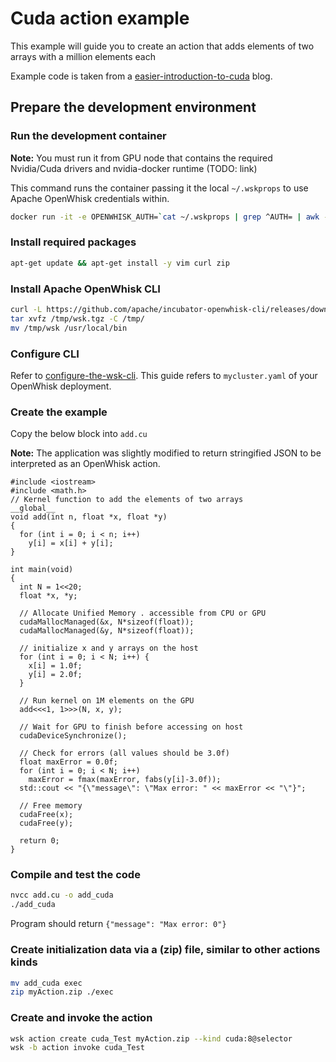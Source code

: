 # Cuda action example

This example will guide you to create an action that adds elements of two arrays with a million elements each

Example code is taken from a [easier-introduction-to-cuda](https://devblogs.nvidia.com/even-easier-introduction-cuda/) blog.

## Prepare the development environment

### Run the development container

**Note:** You must run it from GPU node that contains the required Nvidia/Cuda drivers and nvidia-docker runtime (TODO: link)

This command runs the container passing it the local `~/.wskprops` to use Apache OpenWhisk credentials within.

```bash
docker run -it -e OPENWHISK_AUTH=`cat ~/.wskprops | grep ^AUTH= | awk -F= '{print $2}'` -e OPENWHISK_APIHOST=`cat ~/.wskprops | grep ^APIHOST= | awk -F= '{print $2}'` --rm nvidia/cuda:8.0-devel-ubuntu16.04 /bin/bash
```

### Install required packages

```bash
apt-get update && apt-get install -y vim curl zip
```

### Install Apache OpenWhisk CLI

```bash
curl -L https://github.com/apache/incubator-openwhisk-cli/releases/download/latest/OpenWhisk_CLI-latest-linux-amd64.tgz -o /tmp/wsk.tgz
tar xvfz /tmp/wsk.tgz -C /tmp/
mv /tmp/wsk /usr/local/bin
```

### Configure CLI

Refer to [configure-the-wsk-cli](https://github.com/apache/incubator-openwhisk-deploy-kube#configure-the-wsk-cli). This guide
refers to `mycluster.yaml` of your OpenWhisk deployment.

### Create the example

Copy the below block into `add.cu` 

**Note:** The application was slightly modified to return stringified JSON to be interpreted as
an OpenWhisk action.

```
#include <iostream>
#include <math.h>
// Kernel function to add the elements of two arrays
__global__
void add(int n, float *x, float *y)
{
  for (int i = 0; i < n; i++)
    y[i] = x[i] + y[i];
}

int main(void)
{
  int N = 1<<20;
  float *x, *y;

  // Allocate Unified Memory . accessible from CPU or GPU
  cudaMallocManaged(&x, N*sizeof(float));
  cudaMallocManaged(&y, N*sizeof(float));

  // initialize x and y arrays on the host
  for (int i = 0; i < N; i++) {
    x[i] = 1.0f;
    y[i] = 2.0f;
  }

  // Run kernel on 1M elements on the GPU
  add<<<1, 1>>>(N, x, y);

  // Wait for GPU to finish before accessing on host
  cudaDeviceSynchronize();

  // Check for errors (all values should be 3.0f)
  float maxError = 0.0f;
  for (int i = 0; i < N; i++)
    maxError = fmax(maxError, fabs(y[i]-3.0f));
  std::cout << "{\"message\": \"Max error: " << maxError << "\"}";

  // Free memory
  cudaFree(x);
  cudaFree(y);
  
  return 0;
}
```

### Compile and test the code

```bash
nvcc add.cu -o add_cuda
./add_cuda
```

Program should return `{"message": "Max error: 0"}`

### Create initialization data via a (zip) file, similar to other actions kinds 

```bash
mv add_cuda exec
zip myAction.zip ./exec
```

### Create and invoke the action

```bash
wsk action create cuda_Test myAction.zip --kind cuda:8@selector
wsk -b action invoke cuda_Test
```
 
